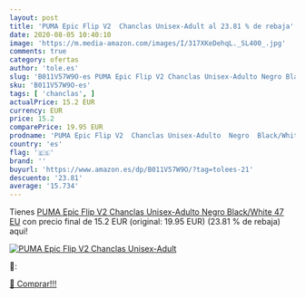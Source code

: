 ```yaml
---
layout: post
title: 'PUMA Epic Flip V2  Chanclas Unisex-Adult al 23.81 % de rebaja'
date: 2020-08-05 10:40:10
image: 'https://m.media-amazon.com/images/I/317XKeDehqL._SL400_.jpg'
comments: true
category: ofertas
author: 'tole.es'
slug: 'B011V57W9O-es PUMA Epic Flip V2 Chanclas Unisex-Adulto Negro Black/White...'
sku: 'B011V57W9O-es'
tags: [ 'chanclas', ]
actualPrice: 15.2 EUR
currency: EUR
price: 15.2
comparePrice: 19.95 EUR
prodname: 'PUMA Epic Flip V2  Chanclas Unisex-Adulto  Negro  Black/White   47 EU'
country: 'es'
flag: '🇪🇸'
brand: ''
buyurl: 'https://www.amazon.es/dp/B011V57W9O/?tag=tolees-21'
descuento: '23.81'
average: '15.734'
---
```


Tienes [PUMA Epic Flip V2  Chanclas Unisex-Adulto  Negro  Black/White   47 EU](https://www.amazon.es/dp/B011V57W9O/?tag=tolees-21) con precio final de  15.2 EUR (original: 19.95 EUR) (23.81 %  de rebaja) aqui!

[![PUMA Epic Flip V2  Chanclas Unisex-Adult](https://m.media-amazon.com/images/I/317XKeDehqL._SL400_.jpg)](https://www.amazon.es/dp/B011V57W9O/?tag=tolees-21)

🔎:


[🛒 Comprar!!!](https://www.amazon.es/dp/B011V57W9O/?tag=tolees-21)
